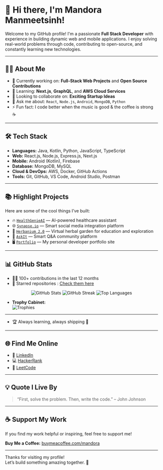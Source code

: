 # 👋 Hi there, I'm Mandora Manmeetsinh!

Welcome to my GitHub profile! I'm a passionate **Full Stack Developer** with experience in building dynamic web and mobile applications. I enjoy solving real-world problems through code, contributing to open-source, and constantly learning new technologies.

---

## 🧑‍💻 About Me

- 🔭 Currently working on: **Full-Stack Web Projects** and **Open Source Contributions**
- 🌱 Learning: **Next.js**, **GraphQL**, and **AWS Cloud Services**
- 👯 Looking to collaborate on: **Exciting Startup Ideas**
- 💬 Ask me about: `React`, `Node.js`, `Android`, `MongoDB`, `Python`
- ⚡ Fun fact: I code better when the music is good & the coffee is strong ☕

---

## 🛠️ Tech Stack

- **Languages:** Java, Kotlin, Python, JavaScript, TypeScript
- **Web:** React.js, Node.js, Express.js, Next.js
- **Mobile:** Android (Kotlin), Firebase
- **Database:** MongoDB, MySQL
- **Cloud & DevOps:** AWS, Docker, GitHub Actions
- **Tools:** Git, GitHub, VS Code, Android Studio, Postman

---

## 📚 Highlight Projects

Here are some of the cool things I’ve built:

- 🔥 [`HealthGenieAI`](https://github.com/Mandora-Manmeetsinh/HealthGenieAI) — AI-powered healthcare assistant
- 🌐 [`Synapse.io`](https://github.com/Mandora-Manmeetsinh/Synapse.io) — Smart social media integration platform
- 🌿 [`Herbanium 2.0`](https://github.com/Mandora-Manmeetsinh/The-herbal-codex) — Virtual herbal garden for education and exploration
- 💬 [`AskIt`](https://github.com/Mandora-Manmeetsinh/AskIt) — Smart Q&A community platform
- 🖥️ [`Portfolio`](https://github.com/Mandora-Manmeetsinh/Portfolio) — My personal developer portfolio site

---

## 📊 GitHub Stats

- 👨‍💻 100+ contributions in the last 12 months
- 🌟 Starred repositories : [Check them here](https://github.com/Mandora-Manmeetsinh?tab=stars)
<p align="center">
  <img src="https://github-readme-stats.vercel.app/api?username=Mandora-Manmeetsinh&show_icons=true&theme=radical" alt="GitHub Stats" />
  <img src="https://github-readme-streak-stats.herokuapp.com/?user=Mandora-Manmeetsinh&theme=radical" alt="GitHub Streak" />
  <img src="https://github-readme-stats.vercel.app/api/top-langs/?username=Mandora-Manmeetsinh&layout=compact&theme=radical" alt="Top Languages" />
</p>

- **Trophy Cabinet:**  
  ![Trophies](https://github-profile-trophy.vercel.app/?username=Mandora-Manmeetsinh&theme=radical)

---

- 🏆 Always learning, always shipping 🚀

---

## 🌐 Find Me Online

- 💼 [LinkedIn](https://www.linkedin.com/in/yourprofile)
- 💻 [HackerRank](https://www.hackerrank.com/profile/manmeetmandora20)
- 🧠 [LeetCode](https://leetcode.com/u/OfAk2AI95N/)

---

## 💡 Quote I Live By

> “First, solve the problem. Then, write the code.” – John Johnson

---

## ☕ Support My Work

If you find my work helpful or inspiring, feel free to support me!

**Buy Me a Coffee:** [buymeacoffee.com/mandora](https://buymeacoffee.com/mandora)

---

Thanks for visiting my profile!  
Let’s build something amazing together. 🚀
